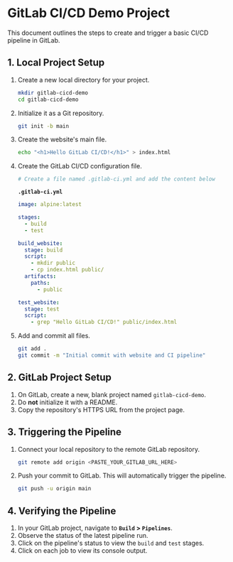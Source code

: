 # GitLab CI/CD Demo Project

This document outlines the steps to create and trigger a basic CI/CD pipeline in GitLab.

## 1. Local Project Setup

1.  Create a new local directory for your project.
    ```bash
    mkdir gitlab-cicd-demo
    cd gitlab-cicd-demo
    ```

2.  Initialize it as a Git repository.
    ```bash
    git init -b main
    ```

3.  Create the website's main file.
    ```bash
    echo "<h1>Hello GitLab CI/CD!</h1>" > index.html
    ```

4.  Create the GitLab CI/CD configuration file.
    ```bash
    # Create a file named .gitlab-ci.yml and add the content below
    ```

    **`.gitlab-ci.yml`**
    ```yaml
    image: alpine:latest

    stages:
      - build
      - test

    build_website:
      stage: build
      script:
        - mkdir public
        - cp index.html public/
      artifacts:
        paths:
          - public

    test_website:
      stage: test
      script:
        - grep "Hello GitLab CI/CD!" public/index.html
    ```

5.  Add and commit all files.
    ```bash
    git add .
    git commit -m "Initial commit with website and CI pipeline"
    ```

## 2. GitLab Project Setup

1.  On GitLab, create a new, blank project named `gitlab-cicd-demo`.
2.  Do **not** initialize it with a README.
3.  Copy the repository's HTTPS URL from the project page.

## 3. Triggering the Pipeline

1.  Connect your local repository to the remote GitLab repository.
    ```bash
    git remote add origin <PASTE_YOUR_GITLAB_URL_HERE>
    ```

2.  Push your commit to GitLab. This will automatically trigger the pipeline.
    ```bash
    git push -u origin main
    ```

## 4. Verifying the Pipeline

1.  In your GitLab project, navigate to **`Build` > `Pipelines`**.
2.  Observe the status of the latest pipeline run.
3.  Click on the pipeline's status to view the `build` and `test` stages.
4.  Click on each job to view its console output.
